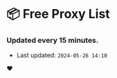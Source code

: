 # :package: Free Proxy List
### Updated every 15 minutes.

- Last updated: `2024-05-26 14:10`

:heart:

